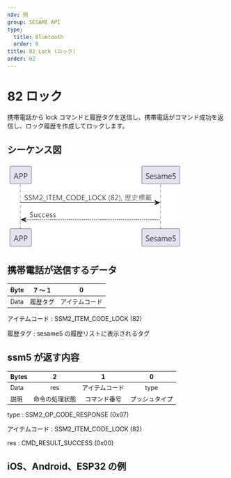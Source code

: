 ```yaml
---
nav: 例
group: SESAME API
type:
  title: Bluetooth
  order: 0
title: 82_Lock (ロック)
order: 82
---
```


# 82 ロック

携帯電話から lock コマンドと履歴タグを送信し、携帯電話がコマンド成功を返信し、ロック履歴を作成してロックします。

## シーケンス図

<p align="left" >
  <img src="./src/lock/lock.png" alt="" title="">
</p>

## 携帯電話が送信するデータ

| Byte |  7 ～ 1  |       0        |
| ---- | :------: | :------------: |
| Data | 履歴タグ | アイテムコード |

アイテムコード : SSM2_ITEM_CODE_LOCK (82)

履歴タグ : sesame5 の履歴リストに表示されるタグ

## ssm5 が返す内容

| Bytes |       2        |       1        |       0        |
| ----- | :------------: | :------------: | :------------: |
| Data  |      res       | アイテムコード |      type      |
| 説明  | 命令の処理状態 |  コマンド番号  | プッシュタイプ |

type : SSM2_OP_CODE_RESPONSE (0x07)

アイテムコード : SSM2_ITEM_CODE_LOCK (82)

res : CMD_RESULT_SUCCESS (0x00)

## iOS、Android、ESP32 の例

<CustomBashOSPlatformLock ios='true' android='true'  esp32='true'/>

<!-- ## Android 例

```java
    override fun lock(historytag: ByteArray?, result: CHResult<CHEmpty>) {
        if (deviceStatus.value == CHDeviceLoginStatus.UnLogin && isConnectedByWM2) {
            CHAccountManager.cmdSesame(SesameItemCode.lock, this, sesame2KeyData!!.hisTagC(historytag), result)
        } else {
            if (checkBle(result)) return
//        L.d("hcia", "[ss5][lock] historyTag:" + sesame2KeyData!!.createHistagV2(historyTag).toHexString())
            sendCommand(SesameOS3Payload(SesameItemCode.lock.value, sesame2KeyData!!.createHistagV2(historytag)), DeviceSegmentType.cipher) { res ->
                if (res.cmdResultCode == SesameResultCode.success.value) {
                    result.invoke(Result.success(CHResultState.CHResultStateBLE(CHEmpty())))
                } else {
                    result.invoke(Result.failure(NSError(res.cmdResultCode.toString(), "CBCentralManager", res.cmdResultCode.toInt())))
                }
            }
        }

    }
```

## iOS の例

```jsx | pure
    public func lock(historytag: Data?, result: @escaping (CHResult<CHEmpty>))  {
        if deviceShadowStatus != nil,
           deviceStatus.loginStatus == .unlogined {
            CHIoTManager.shared.sendCommandToWM2(.lock, self) { _ in
                result(.success(CHResultStateNetworks(input: CHEmpty())))
            }
            return
        }
        if (self.checkBle(result)) { return }
        let hisTag = Data.createOS2Histag(historytag ?? self.sesame2KeyData?.historyTag)

        sendCommand(.init(.lock,hisTag)) { responsePayload in
            if responsePayload.cmdResultCode == .success {
                result(.success(CHResultStateBLE(input: CHEmpty())))
            } else {
                result(.failure(self.errorFromResultCode(responsePayload.cmdResultCode)))
            }
        }
    }
```

## ESP 例

```jsx | pure
void ssm_lock(uint8_t * tag, uint8_t tag_length) {
    // ESP_LOGI(TAG, "[ssm][ssm_lock][%s]", SSM_STATUS_STR(p_ssms_env->ssm.device_status));
    sesame * ssm = &p_ssms_env->ssm;
    if (ssm->device_status >= SSM_LOGGIN) {
        if (tag_length == 0) {
            tag = tag_esp32;
            tag_length = sizeof(tag_esp32);
        }
        ssm->b_buf[0] = SSM_ITEM_CODE_LOCK;
        ssm->b_buf[1] = tag_length;
        ssm->c_offset = tag_length + 2;
        memcpy(ssm->b_buf + 2, tag, tag_length);
        talk_to_ssm(ssm, SSM_SEG_PARSING_TYPE_CIPHERTEXT);
    }
}
``` -->
